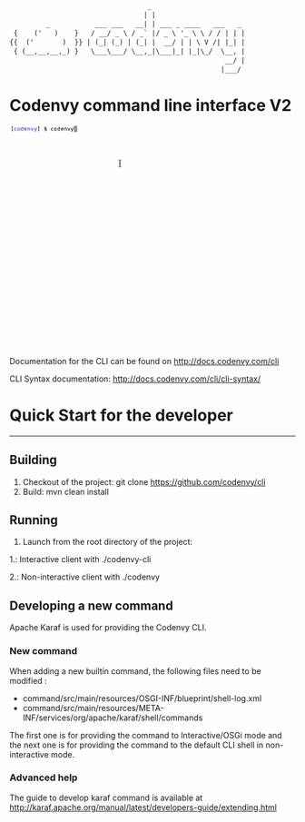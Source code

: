 ```
                                  _
                                 | |
         _           ___ ___   __| | ___ _ ____   ___   _
 {    ('   )    }   / __/ _ \ / _` |/ _ \ '_ \ \ / / | | |
{{  ('       )  }} | (_| (_) | (_| |  __/ | | \ V /| |_| |
 { (__,__,__,_) }   \___\___/ \__,_|\___|_| |_|\_/  \__, |
                                                     __/ |
                                                    |___/
```

Codenvy command line interface V2
=================================


![CLI](https://raw.githubusercontent.com/benoitf/cli-web-site/master/img/cli.gif)

Documentation for the CLI can be found on http://docs.codenvy.com/cli

CLI Syntax documentation: http://docs.codenvy.com/cli/cli-syntax/


# Quick Start for the developer
------------------------------

## Building
1. Checkout of the project: git clone https://github.com/codenvy/cli
2. Build: mvn clean install

## Running
1. Launch from the root directory of the project:

  1.: Interactive client with ./codenvy-cli
  
  2.: Non-interactive client with ./codenvy


## Developing a new command
Apache Karaf is used for providing the Codenvy CLI.

### New command
When adding a new builtin command, the following files need to be modified :
  * command/src/main/resources/OSGI-INF/blueprint/shell-log.xml
  * command/src/main/resources/META-INF/services/org/apache/karaf/shell/commands

The first one is for providing the command to Interactive/OSGi mode and the next one is for providing the command to the default CLI shell in non-interactive mode.


### Advanced help 
The guide to develop karaf command is available at http://karaf.apache.org/manual/latest/developers-guide/extending.html

